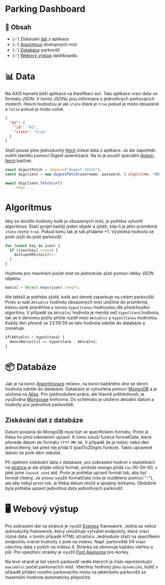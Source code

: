 # Parking Dashboard 

## 🚀 Obsah

- (✅) Získávání [dat](#📊-data) z aplikace
- (✅) [Algoritmus](#algoritmus) dostupných míst
- (✅) [Databáze](#📦-databáze) parkovišť
- (✅) [Webový výstup](#🖥-webový-výstup) dashboardu

# 📊 Data

Na AXIS kameře běží aplikace na klasifikaci aut. Tato aplikace vrací data ve formátu JSON. V tomto JSONu jsou informace o jednotlivých parkovacích místech. Hlavní hodnotou je ale `state` která je `true` pokud je místo obsazené a `false` pokud je místo volné.

```json
{
  "01": {
    "id": "01",
    "state": "true"
  }
}
```

Stačí pouze přes jednoduchý [fetch](https://javascript.info/fetch) získat data z aplikace. Je ale zapotřebí ověřit identitu pomocí Digest autentizace. Na to je použit speciální [digest-fetch](https://www.npmjs.com/package/digest-fetch) balíček.

```js
const digestFetch = require("digest-fetch");
const digclient = new digestFetch(username, password, { algorithm: "MD5" });

await digclient.fetch(url)
    .then ...
```

# Algoritmus

Aby se docílilo hodnoty kolik je obsazených míst, je potřeba vytvořit algoritmus. Stačí projet každý jeden objekt a zjistit, zda-li je jeho proměnná `state` rovno `true`. Pokud tomu tak je tak přidáme +1. Výsledná hodnota se poté uloží do pole parkovišť.

```js
for (const key in json) {
  if (json[key].state) {
    dostupnéMísta[x]++;
  }
}
```

Hodnota pro maximání počet míst se jednoduše zjistí pomocí délky JSON objektu.

```js
max[x] = Object.keys(json).length;
```

Ale taktéž je potřeba zjistit, kolik aut denně zaparkuje na celém parkovišti. Proto si naši `Aktuální` hodnotu obsazených míst uložíme do proměnné, kterou poté poměříme s novou `Vypočítanou` hodnoutou dle předchozího algoritmu. V případě ze `Aktuální` hodnota je menšá než `Vypočítaná` hodnota, tak se k dennímu počtu přičte rozdíl mezi `Aktuální` a `Vypočítanou` hodnotou. Každý den přesně ve 23:59:59 se tato hodnota odešle do databáze a zresetuje.

```js
if(Aktuální < Vypočítaná) {
  denníNárust[x] += Vypočítaná - Aktuální;
}
```

# 📦 Databáze

Jak je na konci [Algoritmizace](#algoritmus) rečeno, na konci každného dne se denní hodnota odešle do databáze. Databáze je vytvořena pomocí [MongoDB](https://www.mongodb.com/) a je uložena na [Atlas](https://www.mongodb.com/cloud/atlas). Pro zjednodušení práce, ale hlavně prěhlednosti, je využívána [Mongoose](https://mongoosejs.com/) knihovna. Do schématu je uloženo aktuální datum a hodnoty pro jednotlivé parkoviště. 

## Získávání dat z databáze

Datum poslaná do MongoDB musí být ve specifickém formátu. Proto je třeba ho před odesláním upravit. K tomu slouží funkce formatDate, která převede datum do formátu `YYYY-MM-DD`. V případě že je měsíc nebo den jednociferný, tak před něj přidá 0 (padTo2Digits funkce). Takto upravené datum se poté dám odeslat. 

Při zpětním získávání data z databáze, pro zobrazení hodnot v statistikách na [stránce](#🖥-webový-výstup) je ale přijde ošlivý formát, protože mongo přidá `čas` 00-00-00, v jaké jsme `časové zóně` atd. Proto je potřeba upravit formát tak, aby byl formát čitelný. Je znovu využit formatDate (vše je rozděleno pomocí "-"), ale aby nebyl první rok, je třeba datum otočit a spojený tečkama. Obdobně byla potřeba upravit jednotlivá data jednotlivých parkovišť.

# 🖥 Webový výstup

Pro zobrazení dat na stránce je využit [Express](https://expressjs.com/) framework. Jedná se velice jednoduchý framework, který umožňuje vytvářet endpointy, které vrací různé data, v tomto případě HTML strukturu. Jednoduše stačí na specifikém endpointu vracet hodnoty z pole na indexu. Např. parkoviště 04 vrací všechny data z polích na indexu 4. Stránka se obnovuje každou vteřinu a půl. Pro spestření stránky je využit [Font Awesome](https://fontawesome.com/) pro ikonky.

Na levé straně je list všech parkovišť vedle kterých je číslo reprezentující `maximální` počet parkovacích míst. Všechny hodnoty jsou `dynamické`, tudíž v případě přidání nového parkovacího místa na jakémkoliv parkovišti se maximální hodnota automaticky přepočítá.
